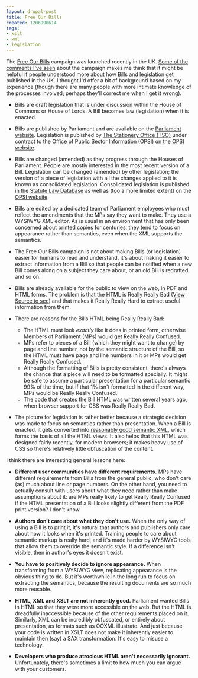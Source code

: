 ```yaml
---
layout: drupal-post
title: Free Our Bills
created: 1206990614
tags:
- xslt
- xml
- legislation
---
```

The [Free Our Bills][1] campaign was launched recently in the UK. [Some of the comments I've seen][9] about the campaign makes me think that it might be helpful if people understood more about how Bills and legislation get published in the UK. I thought I'd offer a bit of background based on my experience (though there are many people with more intimate knowledge of the processes involved; perhaps they'll correct me when I get it wrong).

[1]: http://www.theyworkforyou.com/freeourbills/ "TheyWorkForYou.com: Free Our Bills"
[9]: http://www.theregister.co.uk/2008/03/26/mysociety_xml_bills_cameron/comments/#c_185029 "The Register: Comments on UK.gov urged to adopt web-friendly legislation format"

<!--break-->

  * Bills are draft legislation that is under discussion within the House of Commons or House of Lords. A Bill becomes law (legislation) when it is enacted.
  
  * Bills are published by Parliament and are available on the [Parliament website][2]. Legislation is published by [The Stationery Office (TSO)][3] under contract to the Office of Public Sector Information (OPSI) on the [OPSI website][4].
  
[2]: http://services.parliament.uk/bills/ "UK Parliament: Bills Before Parliament"
[3]: http://www.tso.co.uk/ "The Stationery Office"
[4]: http://www.opsi.gov.uk/legislation "OPSI: Legislation"

  * Bills are changed (amended) as they progress through the Houses of Parliament. People are mostly interested in the most recent version of a Bill. Legislation can be changed (amended) by other legislation; the version of a piece of legislation with all the changes applied to it is known as consolidated legislation. Consolidated legislation is published in the [Statute Law Database][5] as well as (too a more limited extent) on the [OPSI website][6].
  
[5]: http://www.statutelaw.gov.uk "Statute Law Database"
[6]: http://www.opsi.gov.uk/legislation/revised "OPSI: Revised Legislation"

  * Bills are edited by a dedicated team of Parliament employees who must reflect the amendments that the MPs say they want to make. They use a WYSIWYG XML editor. As is usual in an environment that has only been concerned about printed copies for centuries, they tend to focus on appearance rather than semantics, even when the XML supports the semantics.
  
  * The Free Our Bills campaign is not about making Bills (or legislation) easier for humans to read and understand, it's about making it easier to extract information from a Bill so that people can be notified when a new Bill comes along on a subject they care about, or an old Bill is redrafted, and so on.
  
  * Bills are already available for the public to view on the web, in PDF and HTML forms. The problem is that the HTML is Really Really Bad ([View Source to see][7]) and that makes it Really Really Hard to extract useful information from them.
  
[7]: http://www.publications.parliament.uk/pa/ld200708/ldbills/044/08044.i-v.html "Parliament: Climate Change Bill"

  * There are reasons for the Bills HTML being Really Really Bad:
  
      * The HTML must look *exactly* like it does in printed form, otherwise Members of Parliament (MPs) would get Really Really Confused.
      * MPs refer to pieces of a Bill (which they might want to change) by page and line number, not by the semantic structure of the Bill, so the HTML must have page and line numbers in it or MPs would get Really Really Confused. 
      * Although the formatting of Bills is pretty consistent, there's always the chance that a piece will need to be formatted specially. It might be safe to assume a particular presentation for a particular semantic 99% of the time, but if that 1% isn't formatted in the different way, MPs would be Really Really Confused.
      * The code that creates the Bill HTML was written several years ago, when browser support for CSS was Really Really Bad.

  * The picture for legislation is rather better because a strategic decision was made to focus on semantics rather than presentation. When a Bill is enacted, it gets converted into [reasonably good semantic XML][8], which forms the basis of all the HTML views. It also helps that this HTML was designed fairly recently, for modern browsers; it makes heavy use of CSS so there's relatively little obfuscation of the content.

[8]: http://www.opsi.gov.uk/legislation/schema/ "OPSI: Legislation schema"

I think there are interesting general lessons here:

  * **Different user communities have different requirements.** MPs have different requirements from Bills from the general public, who don't care (as) much about line or page numbers. On the other hand, you need to actually consult with users about what they need rather than make assumptions about it: are MPs really likely to get Really Really Confused if the HTML presentation of a Bill looks slightly different from the PDF print version? I don't know.

  * **Authors don't care about what they don't use.** When the only way of using a Bill is to print it, it's natural that authors and publishers only care about how it looks when it's printed. Training people to care about semantic markup is really hard, and it's made harder by WYSIWYG tools that allow them to override the semantic style. If a difference isn't visible, then in author's eyes it doesn't exist.

  * **You have to positively decide to ignore appearance.** When transforming from a WYSIWYG view, replicating appearance is the obvious thing to do. But it's worthwhile in the long run to focus on extracting the semantics, because the resulting documents are so much more reusable.

  * **HTML, XML and XSLT are not inherently good.** Parliament wanted Bills in HTML so that they were more accessible on the web. But the HTML is dreadfully inaccessible because of the other requirements placed on it. Similarly, XML can be incredibly obfuscated, or entirely about presentation, as formats such as OOXML illustrate. And just because your code is written in XSLT does not make it inherently easier to maintain then (say) a SAX transformation. It's easy to misuse a technology.

  * **Developers who produce atrocious HTML aren't necessarily ignorant.** Unfortunately, there's sometimes a limit to how much you can argue with your customers.

